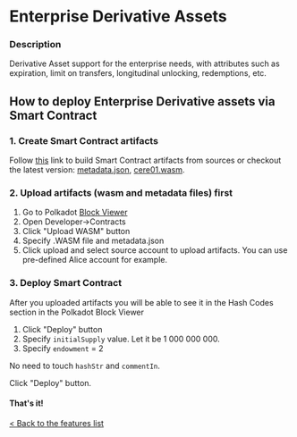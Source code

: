 # Enterprise Derivative Assets

### Description 
 Derivative Asset support for the enterprise needs, with attributes such as expiration, limit on transfers, longitudinal unlocking, redemptions, etc.
 
## How to deploy Enterprise Derivative assets via Smart Contract
### 1. Create Smart Contract artifacts
Follow [this](./create_sc_artifacts.md) link to build Smart Contract artifacts from sources or checkout the latest version: [metadata.json](https://github.com/Cerebellum-Network/derivative-asset-smart-contract/blob/master/example/metadata.json), [cere01.wasm](https://github.com/Cerebellum-Network/derivative-asset-smart-contract/blob/master/example/cere01.wasm).
### 2. Upload artifacts (wasm and metadata files) first

1. Go to Polkadot [Block Viewer](https://polkadot.js.org/apps/?rpc=ws%3A%2F%2Flocalhost%3A9944#/contracts)
2. Open Developer→Contracts
3. Click "Upload WASM" button
4. Specify .WASM file and metadata.json
5. Click upload and select source account to upload artifacts. You can use pre-defined Alice account for example.

### 3. Deploy Smart Contract

After you uploaded artifacts you will be able to see it in the Hash Codes section in the Polkadot Block Viewer

1. Click "Deploy" button
2. Specify `initialSupply` value. Let it be 1 000 000 000.
3. Specify `endowment` = 2

No need to touch `hashStr` and `commentIn`.

Click "Deploy" button.

#### That's it!

[< Back to the features list](./../README.md#testing-key-functionalities)
